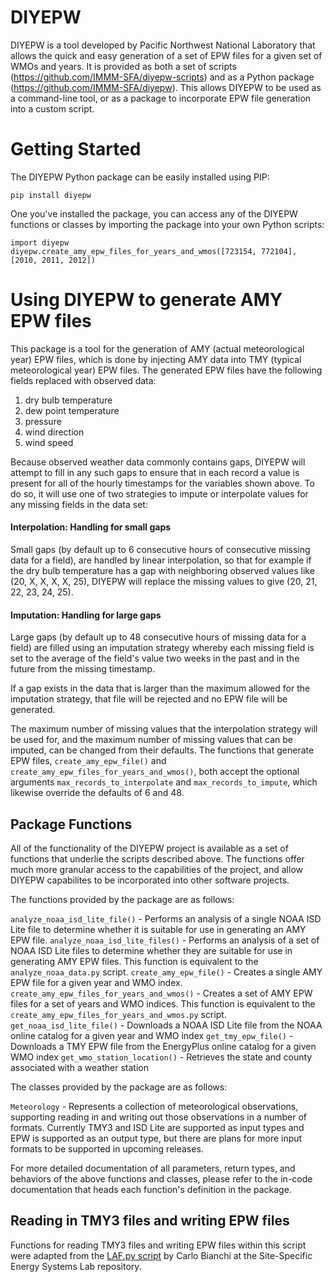 # DIYEPW
DIYEPW is a tool developed by Pacific Northwest National Laboratory that allows the quick and easy
generation of a set of EPW files for a given set of WMOs and years. It is provided as both a set
of scripts (https://github.com/IMMM-SFA/diyepw-scripts) and as a Python package (https://github.com/IMMM-SFA/diyepw).
This allows DIYEPW to be used as a command-line tool, or as a package to incorporate EPW file 
generation into a custom script.

# Getting Started
The DIYEPW Python package can be easily installed using PIP:

```
pip install diyepw
```

One you've installed the package, you can access any of the DIYEPW functions or classes by importing the package
into your own Python scripts:

```
import diyepw
diyepw.create_amy_epw_files_for_years_and_wmos([723154, 772104], [2010, 2011, 2012])
```

# Using DIYEPW to generate AMY EPW files
This package is a tool for the generation of AMY (actual meteorological year) EPW files, which is done
by injecting AMY data into TMY (typical meteorological year) EPW files. The generated EPW files
have the following fields replaced with observed data:

1. dry bulb temperature
1. dew point temperature
1. pressure
1. wind direction
1. wind speed

Because observed weather data commonly contains gaps, DIYEPW will attempt to fill in any such gaps to ensure that in 
each record a value is present for all of the hourly timestamps for the variables shown above. To do so, it will use one 
of two strategies to impute or interpolate values for any missing fields in the data set:

#### Interpolation: Handling for small gaps
Small gaps (by default up to 6 consecutive hours of consecutive missing data for a field), are handled by linear 
interpolation, so that for example if the dry bulb temperature has a gap with neighboring observed values like 
(20, X, X, X, X, 25), DIYEPW will replace the missing values to give (20, 21, 22, 23, 24, 25).

#### Imputation: Handling for large gaps
Large gaps (by default up to 48 consecutive hours of missing data for a field) are filled using an imputation strategy
whereby each missing field is set to the average of the field's value two weeks in the past and in the future from
the missing timestamp.

If a gap exists in the data that is larger than the maximum allowed for the imputation strategy, that file will be
rejected and no EPW file will be generated.

The maximum number of missing values that the interpolation strategy will be used for, and the maximum number of
missing values that can be imputed, can be changed from their defaults. The functions that generate EPW files, 
`create_amy_epw_file()` and `create_amy_epw_files_for_years_and_wmos()`, both accept the optional arguments
`max_records_to_interpolate` and `max_records_to_impute`, which likewise override the defaults of 6 and 48.
  
## Package Functions
All of the functionality of the DIYEPW project is available as a set of functions that underlie the scripts 
described above. The functions offer much more granular access to the capabilities of the project, and allow
DIYEPW capabilites to be incorporated into other software projects.

The functions provided by the package are as follows:

`analyze_noaa_isd_lite_file()` - Performs an analysis of a single NOAA ISD Lite file to determine whether it is suitable
    for use in generating an AMY EPW file.
`analyze_noaa_isd_lite_files()` - Performs an analysis of a set of NOAA ISD Lite files to determine whether they are
    suitable for use in generating AMY EPW files. This function is equivalent to the `analyze_noaa_data.py` script.
`create_amy_epw_file()` - Creates a single AMY EPW file for a given year and WMO index.
`create_amy_epw_files_for_years_and_wmos()` - Creates a set of AMY EPW files for a set of years and WMO indices. This
    function is equivalent to the `create_amy_epw_files_for_years_and_wmos.py` script.
`get_noaa_isd_lite_file()` - Downloads a NOAA ISD Lite file from the NOAA online catalog for a given year and WMO index
`get_tmy_epw_file()` - Downloads a TMY EPW file from the EnergyPlus online catalog for a given WMO index
`get_wmo_station_location()` - Retrieves the state and county associated with a weather station

The classes provided by the package are as follows:

`Meteorology` - Represents a collection of meteorological observations, supporting reading in and writing out those
    observations in a number of formats. Currently TMY3 and ISD Lite are supported as input types and EPW is supported
    as an output type, but there are plans for more input formats to be supported in upcoming releases.

For more detailed documentation of all parameters, return types, and behaviors of the above functions and classes,
please refer to the in-code documentation that heads each function's definition in the package.

## Reading in TMY3 files and writing EPW files
Functions for reading TMY3 files and writing EPW files within this script were adapted from the 
[LAF.py script](https://github.com/SSESLab/laf/blob/master/LAF.py) by Carlo Bianchi at the Site-Specific 
Energy Systems Lab repository.